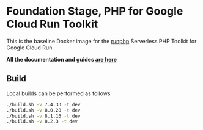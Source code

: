 # Foundation Stage, PHP for Google Cloud Run Toolkit

This is the baseline Docker image for the [runphp](https://github.com/thinkfluent/runphp) Serverless PHP Toolkit for Google Cloud Run.

**All the documentation and guides [are here](https://github.com/thinkfluent/runphp)**

## Build
Local builds can be performed as follows

```bash
./build.sh -v 7.4.33 -t dev
./build.sh -v 8.0.28 -t dev
./build.sh -v 8.1.16 -t dev
./build.sh -v 8.2.3 -t dev
```